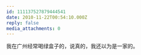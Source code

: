 ```yaml
---
id: 111137527879444541
date: 2010-11-22T00:54:10.000Z
reply: false
media_attachments: 0
---
```


我在广州经常喝绿盒子的，说真的，我还以为是一家的。

